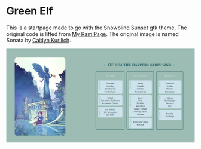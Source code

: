 # Green Elf

This is a startpage made to go with the Snowblind Sunset gtk theme. The original code is lifted from [My Ram Page](URL 'https://github.com/refact0r/startpage'). The original image is named Sonata by [Caitlyn Kurilich](URL 'https://caitlynkurilich.tumblr.com/post/150968197492').

![Alt text](preview.png?raw=true "Title")
